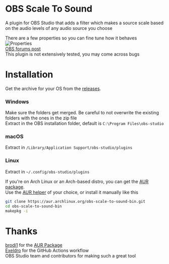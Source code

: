 # OBS Scale To Sound
A plugin for OBS Studio that adds a filter which makes a source scale based on the audio levels of any audio source you choose 

There are a few properties so you can fine tune how it behaves  
![Properties](https://qufy.cf/obs-scale-to-sound/plugin-properties-1.0.0.png)  
[OBS forums post](https://obsproject.com/forum/resources/scale-to-sound.1336/)  
This plugin is not extensively tested, you may come across bugs
# Installation
Get the archive for your OS from the [releases](https://github.com/Qufyy/obs-scale-to-sound/releases).  
### Windows
Make sure the folders get merged. Be careful to not overwrite the existing folders with the ones in the zip file  
Extract in the OBS installation folder, default is `C:\Program Files\obs-studio`

### macOS
Extract in `/Library/Application Support/obs-studio/plugins`

### Linux
Extract in `~/.config/obs-studio/plugins`  

If you're on Arch Linux or an Arch-based distro, you can get the [AUR package](https://aur.archlinux.org/packages/?O=0&K=obs-scale-to-sound).  
Use the [AUR helper](https://wiki.archlinux.org/title/AUR_helpers) of your choice, or install it manually like this
```bash
git clone https://aur.archlinux.org/obs-scale-to-sound-bin.git  
cd obs-scale-to-sound-bin  
makepkg -i
```

# Thanks
[brodi1](https://github.com/brodi1) for the [AUR Package](https://aur.archlinux.org/packages/?O=0&K=obs-scale-to-sound)  
[Exeldro](https://github.com/exeldro) for the GitHub Actions workflow  
OBS Studio team and contributors for making such a great tool  
